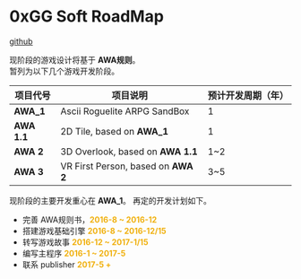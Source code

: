 <!-- slide -->
# 0xGG Soft RoadMap  
[github](https://github.com/0xGG)

<!-- slide -->
现阶段的游戏设计将基于 **AWA规则**。  
暂列为以下几个游戏开发阶段。    

<!-- slide -->
| 项目代号 | 项目说明 | 预计开发周期（年）  |
|---|---|---|
| **AWA_1** | Ascii Roguelite ARPG SandBox  | 1 |
| **AWA 1.1** | 2D Tile, based on **AWA_1** | 1 |  
| **AWA 2** | 3D Overlook, based on **AWA 1.1** | 1~2 |
| **AWA 3** | VR First Person, based on **AWA 2** | 3~5 |  

<!-- slide -->
现阶段的主要开发重心在 **AWA_1**。  再定的开发计划如下。  
* 完善 AWA规则书，<span style="color: #f0b00d; font-weight: bold;">2016-8 ~ 2016-12</span>  
* 搭建游戏基础引擎 <span style="color: #f0b00d; font-weight: bold;">2016-8 ~ 2016-12/15</span>  
* 转写游戏故事 <span style="color: #f0b00d; font-weight: bold;">2016-12 ~ 2017-1/15</span>    
* 编写主程序 <span style="color: #f0b00d; font-weight: bold;">2016-1 ~ 2017-5</span>   
* 联系 publisher <span style="color: #f0b00d; font-weight: bold;">2017-5 +</span>    
